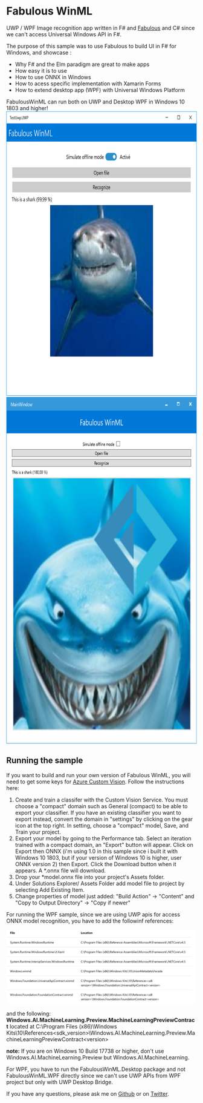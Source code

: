 # Fabulous WinML

UWP / WPF Image recognition app written in F# and [Fabulous](https://github.com/fsprojects/Fabulous)  and C# since we can't access Universal Windows API in F#.

The purpose of this sample was to use Fabulous to build UI in F# for Windows, and showcase :
- Why F# and the Elm paradigm are great to make apps
- How easy it is to use
- How to use ONNX in Windows
- How to acess specific implementation with Xamarin Forms
- How to extend desktop app (WPF) with Universal Windows Platform

FabulousWinML can run both on UWP and Desktop WPF in Windows 10 1803 and higher!  
<img alt='UWP' src='images/capture_uwp.PNG' width='740' height='752' /> <img src='images/capture_wpf.png' width='714' height='916' />

## Running the sample
If you want to build and run your own version of Fabulous WinML, you will need to get some keys for [Azure Custom Vision](https://customvision.ai/).
Follow the instructions here: 
 1. Create and train a classifer with the Custom Vision Service. You must choose a "compact" domain such as General (compact) to be able to export your classifier. If you have an existing classifier you want to export instead, convert the domain in "settings" by clicking on the gear icon at the top right. In setting, choose a "compact" model, Save, and Train your project.
 2. Export your model by going to the Performance tab. Select an iteration trained with a compact domain, an "Export" button will appear. Click on Export then ONNX (i'm using 1.0 in this sample since i built it with Windows 10 1803, but if your version of Windows 10 is higher, user ONNX version 2) then Export. Click the Download button when it appears. A *.onnx file will download.
 3. Drop your *model.onnx file into your project's Assets folder.
 4. Under Solutions Explorer/ Assets Folder add model file to project by selecting Add Existing Item.
 5. Change properties of model just added: "Build Action" -> "Content" and "Copy to Output Directory" -> "Copy if newer"

For running the WPF sample, since we are using UWP apis for access ONNX model recognition, you have to add the followinf references:

<img alt='UWP' src='images/references.PNG' />

and the following: **Windows.AI.MachineLearning.Preview.MachineLearningPreviewContract** located at C:\Program Files (x86)\Windows Kits\10\References&lt;sdk_version&gt;\Windows.AI.MachineLearning.Preview.MachineLearningPreviewContract&lt;version&gt;

**note:** If you are on Windows 10 Build 17738 or higher, don't use Windows.AI.MachineLearning.Preview but Windows.AI.MachineLearning. 

For WPF, you have to run the FabulousWinML.Desktop package and not FabulousWinML.WPF directly since we can't use UWP APIs from WPF project but only with UWP Desktop Bridge. 

If you have any questions, please ask me on [Github](https://github.com/ArthurFSharp/
) or on [Twitter](https://twitter.com/arthurfsharp). 